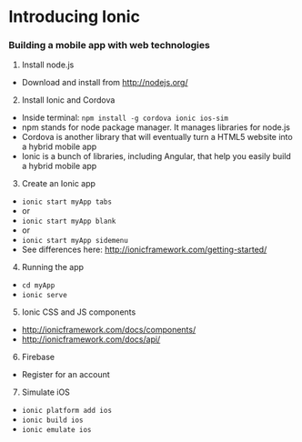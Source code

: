 # Introducing Ionic
### Building a mobile app with web technologies

1. Install node.js
  - Download and install from http://nodejs.org/

2. Install Ionic and Cordova
  - Inside terminal: `npm install -g cordova ionic ios-sim`
  - npm stands for node package manager. It manages libraries for node.js
  - Cordova is another library that will eventually turn a HTML5 website into a hybrid mobile app
  - Ionic is a bunch of libraries, including Angular, that help you easily build a hybrid mobile app

3. Create an Ionic app
  - `ionic start myApp tabs`
  - or
  - `ionic start myApp blank`
  - or
  - `ionic start myApp sidemenu`
  - See differences here: http://ionicframework.com/getting-started/

4. Running the app
  - `cd myApp`
  - `ionic serve`

5. Ionic CSS and JS components
  - http://ionicframework.com/docs/components/
  - http://ionicframework.com/docs/api/

6. Firebase
  - Register for an account

7. Simulate iOS
  - `ionic platform add ios`
  - `ionic build ios`
  - `ionic emulate ios`
